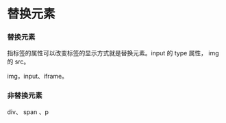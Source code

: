 # 替换元素

### 替换元素
指标签的属性可以改变标签的显示方式就是替换元素。input 的 type 属性， img 的 src。

img，input、iframe。

### 非替换元素
div、 span 、p